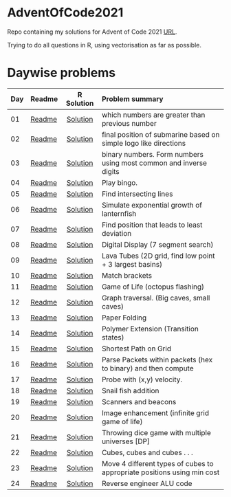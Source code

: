 # AdventOfCode2021

Repo containing my solutions for Advent of Code 2021 [URL](https://adventofcode.com/2021). 

Trying to do all questions in R, using vectorisation as far as possible. 

# Daywise problems



Day  | Readme                                 | R Solution                     | Problem summary
:--- | :-------                               | :----------:                   | :---------------
01   | [Readme](./Day01/day%201%20readme.md)  | [Solution](./Day01/solution.R) | which numbers are greater than previous number
02   | [Readme](./Day02/day%202%20readme.md)  | [Solution](./Day02/solution.R) | final position of submarine based on simple logo like directions
03   | [Readme](./Day03/day%203%20readme.md)  | [Solution](./Day03/solution.R) | binary numbers. Form numbers using most common and inverse digits
04   | [Readme](./Day04/day%204%20readme.md)  | [Solution](./Day04/solution.R) | Play bingo.
05   | [Readme](./Day05/day%205%20readme.md)  | [Solution](./Day05/solution.R) | Find intersecting lines
06   | [Readme](./Day06/day%206%20readme.md)  | [Solution](./Day06/solution.R) | Simulate exponential growth of lanternfish
07   | [Readme](./Day07/day%207%20readme.md)  | [Solution](./Day07/solution.R) | Find position that leads to least deviation
08   | [Readme](./Day08/day%208%20readme.md)  | [Solution](./Day08/solution.R) | Digital Display (7 segment search)
09   | [Readme](./Day09/day%209%20readme.md)  | [Solution](./Day09/solution.R) | Lava Tubes (2D grid, find low point + 3 largest basins)
10   | [Readme](./Day10/day%2010%20readme.md) | [Solution](./Day10/solution.R) | Match brackets
11   | [Readme](./Day11/day%2011%20readme.md) | [Solution](./Day11/solution.R) | Game of Life (octopus flashing)
12   | [Readme](./Day12/day%2012%20readme.md) | [Solution](./Day12/solution.R) | Graph traversal. (Big caves, small caves)
13   | [Readme](./Day13/day%2013%20readme.md) | [Solution](./Day13/solution.R) | Paper Folding
14   | [Readme](./Day14/day%2014%20readme.md) | [Solution](./Day14/solution.R) | Polymer Extension (Transition states)
15   | [Readme](./Day15/day%2015%20readme.md) | [Solution](./Day15/solution.R) | Shortest Path on Grid
16   | [Readme](./Day16/day%2016%20readme.md) | [Solution](./Day16/solution.R) | Parse Packets within packets (hex to binary) and then compute
17   | [Readme](./Day17/day%2017%20readme.md) | [Solution](./Day17/solution.R) | Probe with (x,y) velocity.
18   | [Readme](./Day18/day%2018%20readme.md) | [Solution](./Day18/solution.R) | Snail fish addition
19   | [Readme](./Day19/day%2019%20readme.md) | [Solution](./Day19/solution.R) | Scanners and beacons
20   | [Readme](./Day20/day%2020%20readme.md) | [Solution](./Day20/solution.R) | Image enhancement (infinite grid game of life)
21   | [Readme](./Day21/day%2021%21readme.md) | [Solution](./Day21/solution.R) | Throwing dice game with multiple universes [DP]
22   | [Readme](./Day22/day%2022%22readme.md) | [Solution](./Day22/solution.R) | Cubes, cubes and cubes . . .
23   | [Readme](./Day23/day%2023%23readme.md) | [Solution](./Day23/solution.R) | Move 4 different types of cubes to appropriate positions using min cost
24   | [Readme](./Day24/day%2024%24readme.md) | [Solution](./Day24/solution.R) | Reverse engineer ALU code
